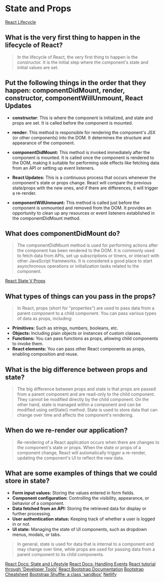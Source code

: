 
# State and Props
[React 
Lifecycle](https://medium.com/@joshuablankenshipnola/react-component-lifecycle-events-cb77e670a093)

## What is the very first thing to happen in the lifecycle of React?
> In the lifecycle of React, the very first thing to happen is the constructor. It is the initial step where the component's state and initial values are set.

## Put the following things in the order that they happen: componentDidMount, render, constructor, componentWillUnmount, React Updates

- **constructor**: This is where the component is initialized, and state and props are set. It is called before the component is mounted.

- **render:** This method is responsible for rendering the component's JSX (or other components) into the DOM. It determines the structure and appearance of the component.

- **componentDidMount:** This method is invoked immediately after the component is mounted. It is called once the component is rendered to the DOM, making it suitable for performing side effects like fetching data from an API or setting up event listeners.

- **React Updates:** This is a continuous process that occurs whenever the component's state or props change. React will compare the previous state/props with the new ones, and if there are differences, it will trigger a re-render.

- **componentWillUnmount:** This method is called just before the component is unmounted and removed from the DOM. It provides an opportunity to clean up any resources or event listeners established in the componentDidMount method.

## What does componentDidMount do?

> The componentDidMount method is used for performing actions after the component has been rendered to the DOM. It is commonly used to fetch data from APIs, set up subscriptions or timers, or interact with other JavaScript frameworks. It is considered a good place to start asynchronous operations or initialization tasks related to the component.

[React State V Props](https://www.youtube.com/watch?v=IYvD9oBCuJI)

## What types of things can you pass in the props?

> In React, props (short for "properties") are used to pass data from a parent component to a child component. You can pass various types of data as props, including:

- **Primitives:** Such as strings, numbers, booleans, etc.
- **Objects:** Including plain objects or instances of custom classes.
- **Functions:** You can pass functions as props, allowing child components to invoke them.
- **React elements:** You can pass other React components as props, enabling composition and reuse.

## What is the big difference between props and state?

> The big difference between props and state is that props are passed from a parent component and are read-only to the child component. They cannot be modified directly by the child component. On the other hand, state is managed within a component and can be modified using setState() method. State is used to store data that can change over time and affects the component's rendering.

## When do we re-render our application?

> Re-rendering of a React application occurs when there are changes to the component's state or props. When the state or props of a component change, React will automatically trigger a re-render, updating the component's UI to reflect the new data.

## What are some examples of things that we could store in state?

- **Form input values:** Storing the values entered in form fields.
- **Component configuration:** Controlling the visibility, appearance, or behavior of a component.
- **Data fetched from an API:** Storing the retrieved data for display or further processing.
- **User authentication status:** Keeping track of whether a user is logged in or not.
- **UI state:** Managing the state of UI components, such as dropdown menus, modals, or tabs.
> In general, state is used for data that is internal to a component and may change over time, while props are used for passing data from a parent component to its child components.

[React Docs: State and Lifestyle](https://reactjs.org/docs/state-and-lifecycle.html)
[React Docs: Handling Events](https://reactjs.org/docs/handling-events.html)
[React tutorial through 'Developer Tools'](https://reactjs.org/tutorial/tutorial.html)
[React Bootstrap Documentation](https://react-bootstrap.github.io/)
[Bootstrap Cheatsheet](https://getbootstrap.com/docs/5.0/examples/cheatsheet/)
[Bootstrap Shuffle: a class 'sandbox'](https://bootstrapshuffle.com/classes)
[Netlify](https://www.netlify.com/)